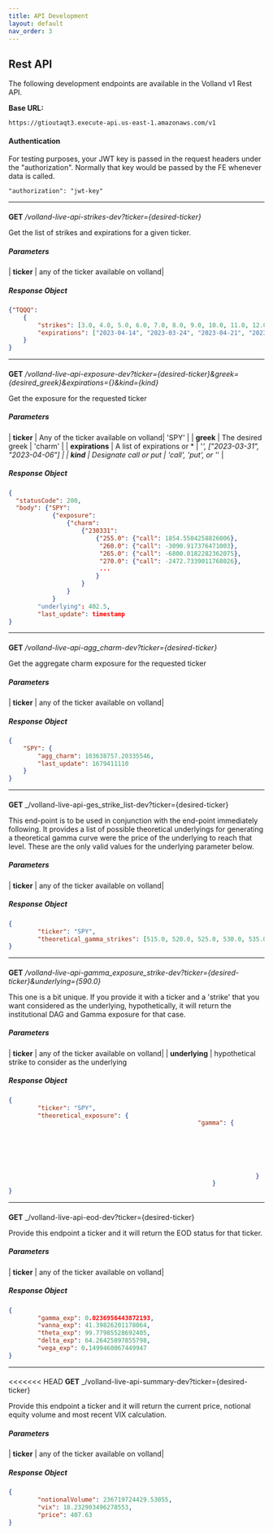 ```yaml
---
title: API Development
layout: default
nav_order: 3
---
```


## Rest API

The following development endpoints are available in the Volland v1 Rest API.

**Base URL:**

`https://gtioutaqt3.execute-api.us-east-1.amazonaws.com/v1`

#### Authentication

For testing purposes, your JWT key is passed in the request headers under the "authorization". Normally that key would be passed by the FE whenever data is called.

`"authorization": "jwt-key"`

____________________________________________________________________________

#### 

**GET** _/volland-live-api-strikes-dev?ticker={desired-ticker}_


Get the list of strikes and expirations for a given ticker.

##### Parameters

| **ticker** | any of the ticker available on volland|


##### Response Object

```json
{"TQQQ": 
	{
		"strikes": [3.0, 4.0, 5.0, 6.0, 7.0, 8.0, 9.0, 10.0, 11.0, 12.0, 13.0, 14.0, 15.0, 16.5, 16.0, 18.5, 19.5, 20.5, 21.0, 19.0, 23.0, 24.5, 25.0, 26.5, 27.5, 24.0, 27.0, 26.0, 28.0, 29.0, 31.0, 32.0, 34.0, 35.0, 30.5, 37.0, 38.0, 39.0, 40.0, 33.0, 42.5, 36.0, 37.5, 45.0, 47.5, 50.0, 52.5, 55.0, 57.5, 60.0, 62.5, 65.0, 67.5, 68.5, 69.0, 70.0, 71.5, 71.0, 73.5, 74.0, 75.0, 72.0, 77.0, 78.0, 79.5, 80.0, 79.0, 82.5, 81.5, 80.5, 85.0, 17.0, 17.5, 87.5, 81.0, 90.0, 18.0, 92.5, 95.0, 97.5, 100.0, 20.0, 102.5, 105.0, 21.5, 107.5, 110.0, 22.5, 22.0, 112.5, 115.0, 23.5, 117.5, 120.0, 122.5, 125.0, 25.5, 127.5, 130.0, 132.5, 135.0, 28.5, 29.5, 30.0, 31.5, 32.5, 69.5, 70.5, 14.5, 72.5, 73.0, 74.5, 75.5, 15.5, 76.0, 76.5, 77.5, 78.5, 82.0, 83.0], 
		"expirations": ["2023-04-14", "2023-03-24", "2023-04-21", "2023-04-28", "2023-04-06", "2024-01-19", "2023-03-17", "2023-03-31", "2023-09-15", "2023-06-16", "2025-01-17"]
	}
}
```

____________________________________________________________________________

#### 

**GET** _/volland-live-api-exposure-dev?ticker={desired-ticker}&greek={desired_greek}&expirations={}&kind={kind}_


Get the exposure for the requested ticker

##### Parameters

| **ticker**      | Any of the ticker available on volland| 'SPY'                             |
| **greek**       | The desired greek                     | 'charm'                           |
| **expirations** | A list of expirations or *            | '*', ["2023-03-31", "2023-04-06"] |
| **kind**        | Designate call or put                 | 'call', 'put', or '*'             |


##### Response Object

```json
{
  "statusCode": 200,
  "body": {"SPY": 
  			{"exposure": 
  				{"charm": 
  					{"230331": 
  						{"255.0": {"call": 1854.5504258826006},
  						 "260.0": {"call": -3090.917376471003},
  						 "265.0": {"call": -6800.0182282362075},
  						 "270.0": {"call": -2472.7339011768026},
  						 ...
  						}
  					}
  				}
  			}
		"underlying": 402.5,
  		"last_update": timestamp
}
```


____________________________________________________________________________

#### 

**GET** _/volland-live-api-agg_charm-dev?ticker={desired-ticker}_


Get the aggregate charm exposure for the requested ticker

##### Parameters

| **ticker** | any of the ticker available on volland|


##### Response Object

```json
{
	"SPY": {
		"agg_charm": 103638757.20335546, 
		"last_update": 1679411110
	}
}
```


____________________________________________________________________________

#### 

**GET** _/volland-live-api-ges_strike_list-dev?ticker={desired-ticker}


This end-point is to be used in conjunction with the end-point immediately following. It provides a list of possible theoretical underlyings for generating a theoretical gamma curve were the price of the underlying to reach that level. These are the only valid values for the underlying parameter below.

##### Parameters

| **ticker** | any of the ticker available on volland|


##### Response Object

```json
{
		"ticker": "SPY", 
		"theoretical_gamma_strikes": [515.0, 520.0, 525.0, 530.0, 535.0, 540.0, 545.0, 550.0, 555.0, 560.0, 565.0, 570.0, 575.0, 580.0, 585.0, 590.0, 595.0, 600.0, 605.0,...]
}
```

____________________________________________________________________________

#### 

**GET** _/volland-live-api-gamma_exposure_strike-dev?ticker={desired-ticker}&underlying={590.0}_


This one is a bit unique. If you provide it with a ticker and a 'strike' that you want considered as the underlying, hypothetically, it will return the institutional DAG and Gamma exposure for that case.

##### Parameters

| **ticker** | any of the ticker available on volland|
| **underlying** | hypothetical strike to consider as the underlying


##### Response Object

```json
{
		"ticker": "SPY",
		"theoretical_exposure": {
													"gamma": {
																		"2023-04-11": {"330.0": {"call": 0.0, "put": 0.0}, 
																									"336.0": {"put": 0.0},
																									"337.0": {"put": 0.0},
																									...
																								}
																		...
																	}
														}
}
```


____________________________________________________________________________

#### 

**GET** _/volland-live-api-eod-dev?ticker={desired-ticker}


Provide this endpoint a ticker and it will return the EOD status for that ticker.

##### Parameters

| **ticker** | any of the ticker available on volland|


##### Response Object

```json
{
		"gamma_exp": 0.0236956443872193,
		"vanna_exp": 41.39826201178064,
		"theta_exp": 99.77985528692405,
		"delta_exp": 64.26425897855798,
		"vega_exp": 0.1499460067449947
}
```


____________________________________________________________________________

#### 

<<<<<<< HEAD
**GET** _/volland-live-api-summary-dev?ticker={desired-ticker}

Provide this endpoint a ticker and it will return the current price, notional equity volume and most recent VIX calculation.


##### Parameters

| **ticker** | any of the ticker available on volland|


##### Response Object

```json
{
		"notionalVolume": 236719724429.53055,
		"vix": 18.232903496278553,
		"price": 407.63
}
```